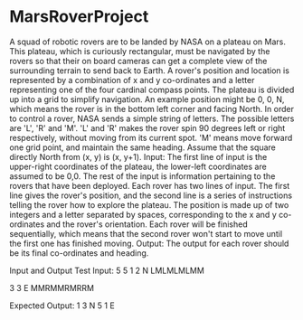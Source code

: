 # MarsRoverProject

A squad of robotic rovers are to be landed by NASA on a plateau on Mars. This plateau, 
which is curiously rectangular, must be navigated by the rovers so that their on board 
cameras can get a complete view of the surrounding terrain to send back to Earth.
A rover's position and location is represented by a combination of x and y co-ordinates 
and a letter representing one of the four cardinal compass points. The plateau is divided 
up into a grid to simplify navigation. An example position might be 0, 0, N, which means 
the rover is in the bottom left corner and facing North.
In order to control a rover, NASA sends a simple string of letters. The possible letters are 
'L', 'R' and 'M'. 'L' and 'R' makes the rover spin 90 degrees left or right respectively, 
without moving from its current spot. 'M' means move forward one grid point, and 
maintain the same heading. Assume that the square directly North from (x, y) is (x, y+1).
Input: The first line of input is the upper-right coordinates of the plateau, the lower-left 
coordinates are assumed to be 0,0.
The rest of the input is information pertaining to the rovers that have been deployed. 
Each rover has two lines of input. The first line gives the rover's position, and the second 
line is a series of instructions telling the rover how to explore the plateau.
The position is made up of two integers and a letter separated by spaces, corresponding 
to the x and y co-ordinates and the rover's orientation. Each rover will be finished 
sequentially, which means that the second rover won't start to move until the first one 
has finished moving.
Output: The output for each rover should be its final co-ordinates and heading.

Input and Output
Test Input:
5 5
1 2 N
LMLMLMLMM

3 3 E
MMRMMRMRRM

Expected Output:
1 3 N
5 1 E
